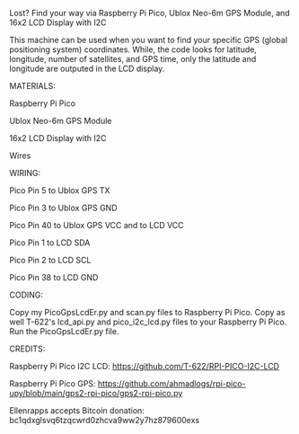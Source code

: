Lost? Find your way via Raspberry Pi Pico, Ublox Neo-6m GPS Module, and 16x2 LCD Display with I2C

This machine can be used when you want to find your specific GPS (global positioning system) coordinates. While, the code looks for latitude, longitude, number of satellites, and GPS time, only the latitude and longitude are outputed in the LCD display.


MATERIALS:

Raspberry Pi Pico

Ublox Neo-6m GPS Module

16x2 LCD Display with I2C

Wires


WIRING:

Pico Pin 5 to Ublox GPS TX

Pico Pin 3 to  Ublox GPS GND

Pico Pin 40 to Ublox GPS VCC and to LCD VCC 

Pico Pin 1 to LCD SDA

Pico Pin 2 to LCD SCL

Pico Pin 38 to LCD GND


CODING:

Copy my PicoGpsLcdEr.py and scan.py files to Raspberry Pi Pico. Copy as well T-622's lcd_api.py and pico_i2c_lcd.py files to your Raspberry Pi Pico. Run the PicoGpsLcdEr.py file.


CREDITS:

Raspberry Pi Pico I2C LCD: https://github.com/T-622/RPI-PICO-I2C-LCD

Raspberry Pi Pico GPS: https://github.com/ahmadlogs/rpi-pico-upy/blob/main/gps2-rpi-pico/gps2-rpi-pico.py


Ellenrapps accepts Bitcoin donation: bc1qdxglsvq6tzqcwrd0zhcva9ww2y7hz879600exs
